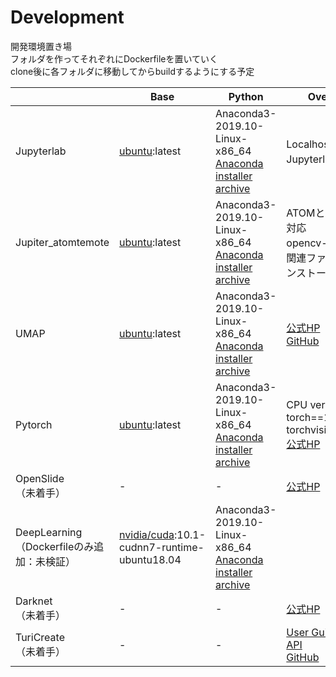 # Development
開発環境置き場 \
フォルダを作ってそれぞれにDockerfileを置いていく \
clone後に各フォルダに移動してからbuildするようにする予定

|                                                | Base                                                                                | Python                                                                                             | Overview                                                                                                                                                                 |
| ---------------------------------------------- | ----------------------------------------------------------------------------------- | -------------------------------------------------------------------------------------------------- | ------------------------------------------------------------------------------------------------------------------------------------------------------------------------ |
| Jupyterlab                                     | [ubuntu](https://hub.docker.com/_/ubuntu):latest                                    | Anaconda3-2019.10-Linux-x86_64<br>[Anaconda installer archive](https://repo.anaconda.com/archive/) | Localhost:8888でJupyterlabが開く                                                                                                                                         |
| Jupiter_atomtemote                             | [ubuntu](https://hub.docker.com/_/ubuntu):latest                                    | Anaconda3-2019.10-Linux-x86_64<br>[Anaconda installer archive](https://repo.anaconda.com/archive/) | ATOMとのリモート対応<br>opencv-pythonと関連ファイルをインストール済                                                                                                                                                     |
| UMAP                                           | [ubuntu](https://hub.docker.com/_/ubuntu):latest                                    | Anaconda3-2019.10-Linux-x86_64<br>[Anaconda installer archive](https://repo.anaconda.com/archive/) | [公式HP](https://umap-learn.readthedocs.io/en/latest/index.html)<br>[GitHub](https://github.com/lmcinnes/umap)                                                           |
| Pytorch                                           | [ubuntu](https://hub.docker.com/_/ubuntu):latest                                    | Anaconda3-2019.10-Linux-x86_64<br>[Anaconda installer archive](https://repo.anaconda.com/archive/) | CPU version<br>torch==1.7.1<br>torchvision==0.8.2<br>[公式HP](https://pytorch.org)                                                          |
| OpenSlide<br>（未着手）                        | -                                                                                   | -                                                                                                  | [公式HP](https://openslide.org)                                                                                                                                          |
| DeepLearning<br>（Dockerfileのみ追加：未検証） | [nvidia/cuda](https://hub.docker.com/r/nvidia/cuda):10.1-cudnn7-runtime-ubuntu18.04 | Anaconda3-2019.10-Linux-x86_64<br>[Anaconda installer archive](https://repo.anaconda.com/archive/) |                                                                                                                                                                          |
| Darknet<br>（未着手）                          | -                                                                                   | -                                                                                                  | [公式HP](https://pjreddie.com/darknet/)                                                                                                                                  |
| TuriCreate<br>（未着手）                       | -                                                                                   | -                                                                                                  | [User Guide](https://apple.github.io/turicreate/docs/userguide/)<br>[API](https://apple.github.io/turicreate/docs/api/)<br>[GitHub](https://github.com/apple/turicreate) |
